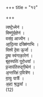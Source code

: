 +++
title = "१२"

+++

त्वष्टे॒ध्मेन॑ ।  
विष्णु॑र्य॒ज्ञेन॑ ।  
वस॑व॒ आज्ये॑न ।  
आ॒दि॒त्या दख्षि॑णाभिः ।  
विश्वे॑ दे॒वा ऊ॒र्जा ।  
पू॒षा स्व॑गाका॒रेण॑ ।  
बृह॒स्पतिः॑ पुरो॒धया᳚ ।  
प्र॒जाप॑तिरुद्गी॒थेन॑ ।  
अ॒न्तरि॑क्षं प॒वित्रे॑ण ।  
वा॒युः पात्रैः᳚ ।  
अ॒हꣵ श्र॒द्धया᳚ ।  
(12)  
